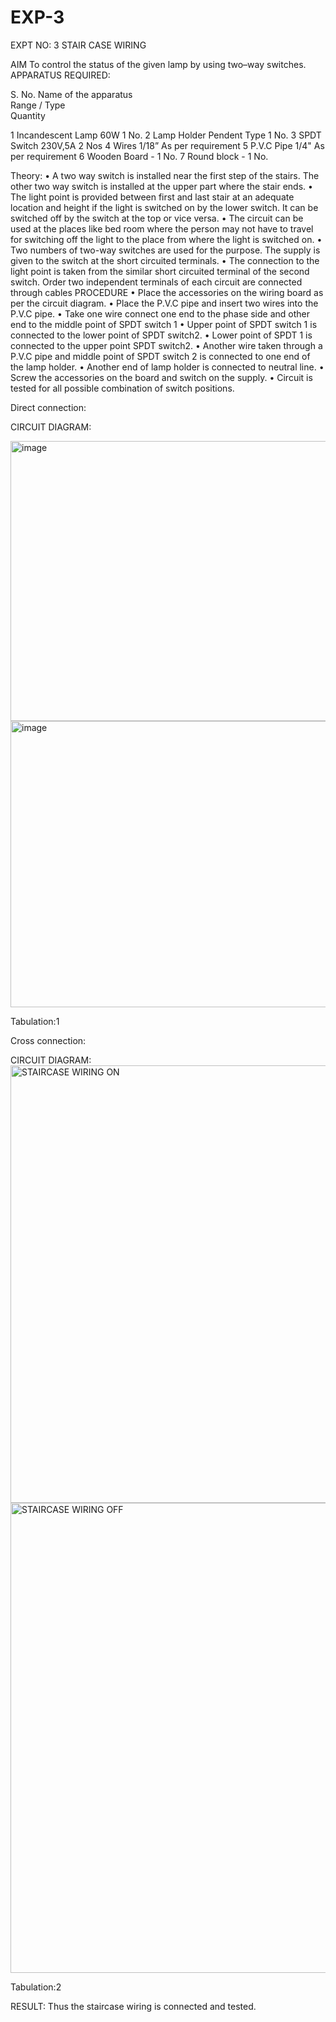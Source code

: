 # EXP-3
EXPT NO: 3				STAIR CASE WIRING                     

 
AIM
 To control the status of the given lamp by using two–way switches. 
APPARATUS REQUIRED:

S. No.
Name of the apparatus	
Range / Type	
Quantity

1	Incandescent Lamp	60W	1 No.
2	Lamp Holder	Pendent Type	1 No.
3	SPDT Switch	230V,5A	2 Nos
4	Wires	1/18”	As per requirement
5	P.V.C Pipe	1/4"	As per requirement
6	Wooden Board	-	1 No.
7	Round block	-	1 No.


Theory:
•	A two way switch is installed near the first step of the stairs. The other two way switch is installed at the upper part where the stair ends.
•	The light point is provided between first and last stair at an adequate location and height if the light is switched on by the lower switch. It can be switched off by the switch at the top or vice versa.
•	The circuit can be used at the places like bed room where the person may  not  have  to  travel for switching off the light to the place from where the light is switched on.
•	Two  numbers  of  two-way  switches  are  used  for  the  purpose.  The supply is given to the switch at the short circuited terminals.
•	The  connection  to  the  light  point  is  taken  from  the  similar  short circuited  terminal  of  the   second  switch.   Order  two  independent terminals of each circuit are connected through  cables 
PROCEDURE
•  Place the accessories on the wiring board as per the circuit diagram.
•  Place the P.V.C pipe and insert two wires into the P.V.C pipe.
•	Take one wire connect one end to the phase side and other end to the middle point of SPDT switch 1
•  Upper point of SPDT switch 1 is connected to the lower point of SPDT
switch2.
•  Lower point of SPDT 1 is connected to the upper point SPDT switch2.
•	Another wire taken through a P.V.C pipe and middle point of SPDT switch 2 is connected to one end of the lamp holder.
•  Another end of lamp holder is connected to neutral line.
•  Screw the accessories on the board and switch on the supply.
•  Circuit is tested for all possible combination of switch positions.


Direct connection: 

CIRCUIT DIAGRAM: 

<img width="732" height="448" alt="image" src="https://github.com/user-attachments/assets/e9232d1f-9a4c-47a9-b958-65a741a6e0f0" />


<img width="715" height="458" alt="image" src="https://github.com/user-attachments/assets/0032e889-0d31-447c-b6f3-4440ebabfd3d" />



Tabulation:1
	
Cross connection: 

CIRCUIT DIAGRAM:
<img width="1222" height="700" alt="STAIRCASE WIRING ON" src="https://github.com/user-attachments/assets/aa56ffd6-912e-437a-b40b-ab2d77689991" />
<img width="1177" height="752" alt="STAIRCASE WIRING OFF" src="https://github.com/user-attachments/assets/2d6f6481-e81a-44b3-96ac-6a788802342d" />

Tabulation:2

RESULT:
Thus the staircase wiring is connected and tested.
